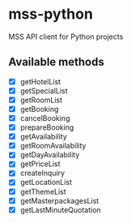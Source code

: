 # mss-python

MSS API client for Python projects

<!-- ## Dependencies

This library requires an IANA Time Zone database to be present on the operating system (because it uses https://pkg.go.dev/time#LoadLocation). This database comes pre-installed with many Linux distros. If it’s unavailable (such as on Windows), https://pkg.go.dev/time/tzdata can be imported in the main program (which uses mss-go) instead. -->

## Available methods

- [x] getHotelList 
- [x] getSpecialList 
- [x] getRoomList 
- [x] getBooking
- [x] cancelBooking 
- [x] prepareBooking 
- [x] getAvailability 
- [x] getRoomAvailability
- [x] getDayAvailability
- [x] getPriceList 
- [x] createInquiry
- [x] getLocationList 
- [x] getThemeList
- [x] getMasterpackagesList
- [x] getLastMinuteQuotation

<!-- - 

- [x] getUserSources 



- [x] validateCoupon  -->

<!-- Warning: Only the methods with a ✓ next to them have been tested so far.

## Before running examples/tests

Set the environment variables with:

```Bash
export $(make env)
```

## Examples

Run `make simple` or `make advanced`

## Tests

Run `make test` -->
